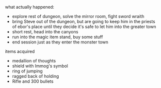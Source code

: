 what actually happened:
- explore rest of dungeon, solve the mirror room, fight sword wraith
- bring Steve out of the dungeon, but are going to keep him in the priests of ebor's place until they decide it's safe to let him into the greater town
- short rest, head into the canyons
- run into the magic item stand, buy some stuff
- end session just as they enter the monster town


items acquired
- medallion of thoughts
- shield with Immog's symbol
- ring of jumping
- ragged back of holding
- Rifle and 300 bullets
